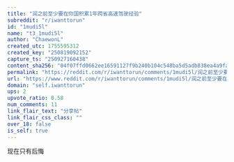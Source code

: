```yaml
---
title: "润之前至少要在你国积累1年跨省高速驾驶经验"
subreddit: "r/iwanttorun"
id: "1mudi5l"
name: "t3_1mudi5l"
author: "ChaewonL"
created_utc: 1755595312
created_key: "250819092152"
capture_ts: "250927160438"
content_sha256: "04f07ffd0662ee16591127f9b240b104c548ba5d5adb838ea4a9fab1b23fe22c"
permalink: "https://reddit.com/r/iwanttorun/comments/1mudi5l/润之前至少要在你国积累1年跨省高速驾驶经验/"
url: "https://www.reddit.com/r/iwanttorun/comments/1mudi5l/润之前至少要在你国积累1年跨省高速驾驶经验/"
domain: "self.iwanttorun"
ups: 2
upvote_ratio: 0.58
num_comments: 11
link_flair_text: "分享帖"
link_flair_css_class: ""
over_18: false
is_self: true
---
```


现在只有后悔
